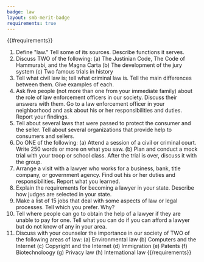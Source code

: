 ```yaml
---
badge: law
layout: smb-merit-badge
requirements: true
---
```


{{#requirements}}
1. Define "law." Tell some of its sources. Describe functions it serves.
2. Discuss TWO of the following:
    (a) The Justinian Code, The Code of Hammurabi, and the Magna Carta
    (b) The development of the jury system
    (c) Two famous trials in history
3. Tell what civil law is; tell what criminal law is. Tell the main differences between them. Give examples of each.
4. Ask five people (not more than one from your immediate family) about the role of law enforcement officers in our society. Discuss their answers with them. Go to a law enforcement officer in your neighborhood and ask about his or her responsibilities and duties. Report your findings.
5. Tell about several laws that were passed to protect the consumer and the seller. Tell about several organizations that provide help to consumers and sellers.
6. Do ONE of the following:
    (a) Attend a session of a civil or criminal court. Write 250 words or more on what you saw.
    (b) Plan and conduct a mock trial with your troop or school class. After the trial is over, discuss it with the group.
7. Arrange a visit with a lawyer who works for a business, bank, title company, or government agency. Find out his or her duties and responsibilities. Report what you learned.
8. Explain the requirements for becoming a lawyer in your state. Describe how judges are selected in your state.
9. Make a list of 15 jobs that deal with some aspects of law or legal processes. Tell which you prefer. Why?
10. Tell where people can go to obtain the help of a lawyer if they are unable to pay for one. Tell what you can do if you can afford a lawyer but do not know of any in your area.
11. Discuss with your counselor the importance in our society of TWO of the following areas of law:
    (a) Environmental law
    (b) Computers and the Internet
    (c) Copyright and the Internet
    (d) Immigration
    (e) Patents
    (f) Biotechnoloogy
    (g) Privacy law
    (h) International law
{{/requirements}}

